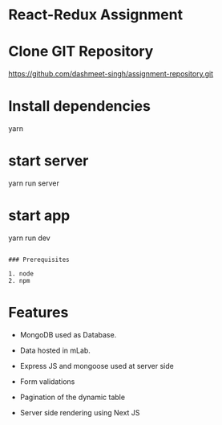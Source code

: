 # React-Redux Assignment

# Clone GIT Repository

https://github.com/dashmeet-singh/assignment-repository.git

# Install dependencies
yarn

# start server
yarn run server

# start app
yarn run dev
```

### Prerequisites

1. node
2. npm
```

# Features

* MongoDB used as Database.

* Data hosted in mLab.

* Express JS and mongoose used at server side

* Form validations

* Pagination of the dynamic table

* Server side rendering using Next JS
